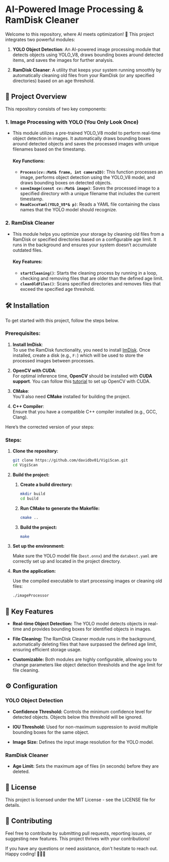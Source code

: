 # AI-Powered Image Processing & RamDisk Cleaner

Welcome to this repository, where AI meets optimization! 🚀 This project integrates two powerful modules:

1. **YOLO Object Detection**: An AI-powered image processing module that detects objects using YOLO_V8, draws bounding boxes around detected items, and saves the images for further analysis.
   
2. **RamDisk Cleaner**: A utility that keeps your system running smoothly by automatically cleaning old files from your RamDisk (or any specified directories) based on an age threshold.

## 🚀 Project Overview

This repository consists of two key components:

### 1. **Image Processing with YOLO (You Only Look Once)**

- This module utilizes a pre-trained YOLO_V8 model to perform real-time object detection in images. It automatically draws bounding boxes around detected objects and saves the processed images with unique filenames based on the timestamp.
  
  #### Key Functions:
  - **`Process(cv::Mat& frame, int cameraID)`**: This function processes an image, performs object detection using the YOLO_V8 model, and draws bounding boxes on detected objects.
  - **`saveImage(const cv::Mat& image)`**: Saves the processed image to a specified directory with a unique filename that includes the current timestamp.
  - **`ReadCocoYaml(YOLO_V8*& p)`**: Reads a YAML file containing the class names that the YOLO model should recognize.

### 2. **RamDisk Cleaner**

- This module helps you optimize your storage by cleaning old files from a RamDisk or specified directories based on a configurable age limit. It runs in the background and ensures your system doesn’t accumulate outdated files.

  #### Key Features:
  - **`startCleaning()`**: Starts the cleaning process by running in a loop, checking and removing files that are older than the defined age limit.
  - **`cleanOldFiles()`**: Scans specified directories and removes files that exceed the specified age threshold.

## 🛠 Installation

To get started with this project, follow the steps below.

### Prerequisites:

1. **Install ImDisk**:  
   To use the RamDisk functionality, you need to install [ImDisk](https://www.ltr-data.se/opencode.html/#ImDisk). Once installed, create a disk (e.g., `F:`) which will be used to store the processed images between processes.

2. **OpenCV with CUDA**:  
   For optimal inference time, **OpenCV** should be installed with **CUDA support**. You can follow this [tutorial](https://www.youtube.com/watch?v=d8Jx6zO1yw0) to set up OpenCV with CUDA.

3. **CMake**:  
   You'll also need **CMake** installed for building the project.

4. **C++ Compiler**:  
   Ensure that you have a compatible C++ compiler installed (e.g., GCC, Clang).

Here’s the corrected version of your steps:

### Steps:

1. **Clone the repository:**
   ```bash
   git clone https://github.com/davidbv01/VigiScan.git
   cd VigiScan
   ```

2. **Build the project:**

   1. **Create a build directory:**
      ```bash
      mkdir build
      cd build
      ```

   2. **Run CMake to generate the Makefile:**
      ```bash
      cmake ..
      ```

   3. **Build the project:**
      ```bash
      make
      ```

3. **Set up the environment:**

   Make sure the YOLO model file (`best.onnx`) and the `databest.yaml` are correctly set up and located in the project directory.

4. **Run the application:**

   Use the compiled executable to start processing images or cleaning old files:
   ```bash
   ./imageProcessor
   ``` 

## 🎯 Key Features

- **Real-time Object Detection:** The YOLO model detects objects in real-time and provides bounding boxes for identified objects in images.
  
- **File Cleaning:** The RamDisk Cleaner module runs in the background, automatically deleting files that have surpassed the defined age limit, ensuring efficient storage usage.
  
- **Customizable:** Both modules are highly configurable, allowing you to change parameters like object detection thresholds and the age limit for file cleaning.

## ⚙️ Configuration

### YOLO Object Detection
- **Confidence Threshold:** Controls the minimum confidence level for detected objects. Objects below this threshold will be ignored.
  
- **IOU Threshold:** Used for non-maximum suppression to avoid multiple bounding boxes for the same object.
  
- **Image Size:** Defines the input image resolution for the YOLO model.

### RamDisk Cleaner
- **Age Limit:** Sets the maximum age of files (in seconds) before they are deleted.

## 📝 License
This project is licensed under the MIT License - see the LICENSE file for details.

## 🤝 Contributing
Feel free to contribute by submitting pull requests, reporting issues, or suggesting new features. This project thrives with your contributions!

If you have any questions or need assistance, don't hesitate to reach out. Happy coding! 👨‍💻🚀
